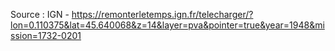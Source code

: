 Source : IGN - https://remonterletemps.ign.fr/telecharger/?lon=0.110375&lat=45.640068&z=14&layer=pva&pointer=true&year=1948&mission=1732-0201